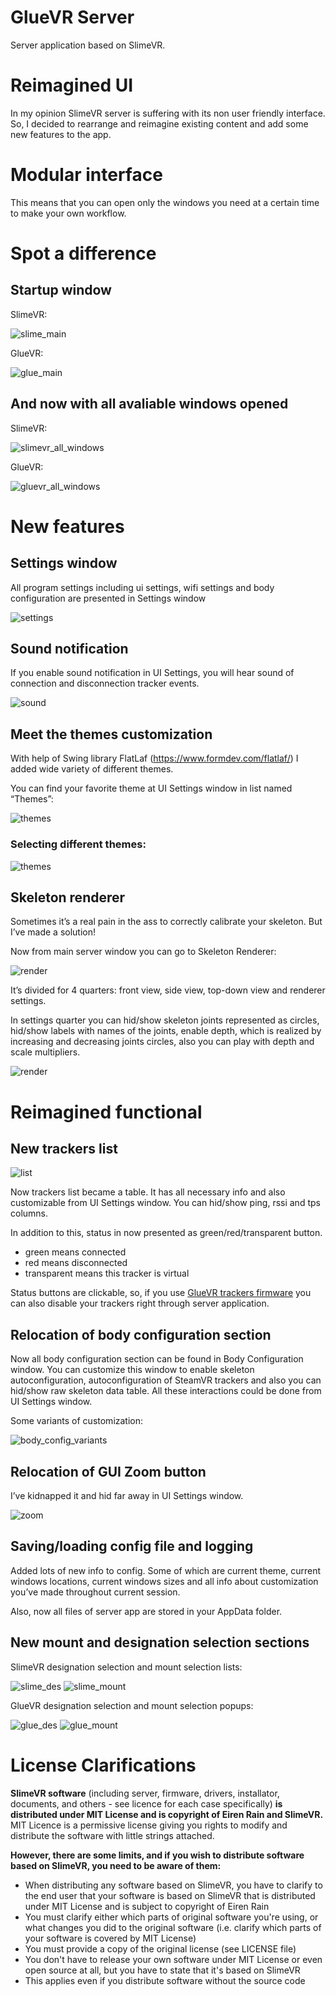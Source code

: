 # GlueVR Server
Server application based on SlimeVR.

# Reimagined UI
In my opinion SlimeVR server is suffering with its non user friendly interface. So, I decided to rearrange and reimagine existing content and add some new features to the app.

# Modular interface
This means that you can open only the windows you need at a certain time to make your own workflow.

# Spot a difference
## Startup window
SlimeVR:

![slime_main](https://user-images.githubusercontent.com/71143870/166464514-8c41a0f3-df83-41b5-8bb0-c2c0d08a127b.png)

GlueVR:

![glue_main](https://user-images.githubusercontent.com/71143870/166464457-0b91f3f8-9901-4784-978f-3b22277fa578.png)

## And now with all avaliable windows opened
SlimeVR:

![slimevr_all_windows](https://user-images.githubusercontent.com/71143870/166464702-6b137e69-41fd-4453-9ca2-7ad3c972ef56.png)

GlueVR:

![gluevr_all_windows](https://user-images.githubusercontent.com/71143870/166464809-dd389370-ed62-4d65-9e27-f27db3c684dc.png)

# New features
## Settings window
All program settings including ui settings, wifi settings and body configuration are presented in Settings window

![settings](https://user-images.githubusercontent.com/71143870/166465147-e9a1fbe5-b259-40ff-ae55-060165d912ec.png)

## Sound notification
If you enable sound notification in UI Settings, you will hear sound of connection and disconnection tracker events.

![sound](https://user-images.githubusercontent.com/71143870/166465306-18b5887b-9c3c-4f74-81c0-7ab4199d5f7e.png)

## Meet the themes customization
With help of Swing library FlatLaf (https://www.formdev.com/flatlaf/) I added wide variety of different themes.

You can find your favorite theme at UI Settings window in list named “Themes”:

![themes](https://user-images.githubusercontent.com/71143870/166465381-804eec2a-25a4-4b8a-a37d-1d9f5a15b68b.png)


### Selecting different themes:

![themes](https://user-images.githubusercontent.com/71143870/166465466-916400c1-20f5-454e-8c95-a526cc59a552.gif)

## Skeleton renderer
Sometimes it’s a real pain in the ass to correctly calibrate your skeleton. But I’ve made a solution!

Now from main server window you can go to Skeleton Renderer:

![render](https://user-images.githubusercontent.com/71143870/166465553-b7a28c61-6b6a-45e3-8bb9-4fd9a9d568bb.gif)

It’s divided for 4 quarters: front view, side view, top-down view and renderer settings.

In settings quarter you can hid/show skeleton joints represented as circles, hid/show labels with names of the joints, enable depth, which is realized by increasing and decreasing joints circles, also you can play with depth and scale multipliers.

![render](https://user-images.githubusercontent.com/71143870/166465693-010f98ef-36a6-4e95-9aa2-8ba0f9f6d0e4.png)

# Reimagined functional
## New trackers list
![list](https://user-images.githubusercontent.com/71143870/166465808-7e726594-18e6-4d96-9aa8-abdaa90926bd.png)

Now trackers list became a table. It has all necessary info and also customizable from UI Settings window. You can hid/show ping, rssi and tps columns.

In addition to this, status in now presented as green/red/transparent button.
* green means connected
* red means disconnected
* transparent means this tracker is virtual
	
Status buttons are clickable, so, if you use [GlueVR trackers firmware](https://github.com/B4N4NUS/Glue-VR-Trackers-Firmware) you can also disable your trackers right through server application.

## Relocation of body configuration section
Now all body configuration section can be found in Body Configuration window. You can customize this window to enable skeleton autoconfiguration, autoconfiguration of SteamVR trackers and also you can hid/show raw skeleton data table. All these interactions could be done from UI Settings window.

Some variants of customization:

![body_config_variants](https://user-images.githubusercontent.com/71143870/166466179-98643490-a7f0-4610-834f-227845056bf7.png)

## Relocation of GUI Zoom button
I’ve kidnapped it and hid far away in UI Settings window.

![zoom](https://user-images.githubusercontent.com/71143870/166466286-e5f22bc1-235c-4514-8276-48565a4c1e47.png)

## Saving/loading config file and logging
Added lots of new info to config. Some of which are current theme, current windows locations, current windows sizes and all info about customization you’ve made throughout current session.

Also, now all files of server app are stored in your AppData folder.

## New mount and designation selection sections
SlimeVR designation selection and mount selection lists:

![slime_des](https://user-images.githubusercontent.com/71143870/166466616-07fdb4eb-d87a-4533-af7c-dd79a7afab09.png)
![slime_mount](https://user-images.githubusercontent.com/71143870/166466622-81e2e8b0-b6cb-45b9-9a6f-36dfe721bbd9.png)

GlueVR designation selection and mount selection popups:

![glue_des](https://user-images.githubusercontent.com/71143870/166466646-50609a7a-6184-485b-a5ce-32786b16a781.png)
![glue_mount](https://user-images.githubusercontent.com/71143870/166466649-4a5434fc-f1f3-4d6c-ab02-e21ddeac42ff.png)


















# License Clarifications

**SlimeVR software** (including server, firmware, drivers, installator, documents, and others - see licence for each case specifically) **is distributed under MIT License and is copyright of Eiren Rain and SlimeVR.** MIT Licence is a permissive license giving you rights to modify and distribute the software with little strings attached.

**However, there are some limits, and if you wish to distribute software based on SlimeVR, you need to be aware of them:**

* When distributing any software based on SlimeVR, you have to clarify to the end user that your software is based on SlimeVR that is distributed under MIT License and is subject to copyright of Eiren Rain
* You must clarify either which parts of original software you're using, or what changes you did to the original software (i.e. clarify which parts of your software is covered by MIT License)
* You must provide a copy of the original license (see LICENSE file)
* You don't have to release your own software under MIT License or even open source at all, but you have to state that it's based on SlimeVR
* This applies even if you distribute software without the source code
#
